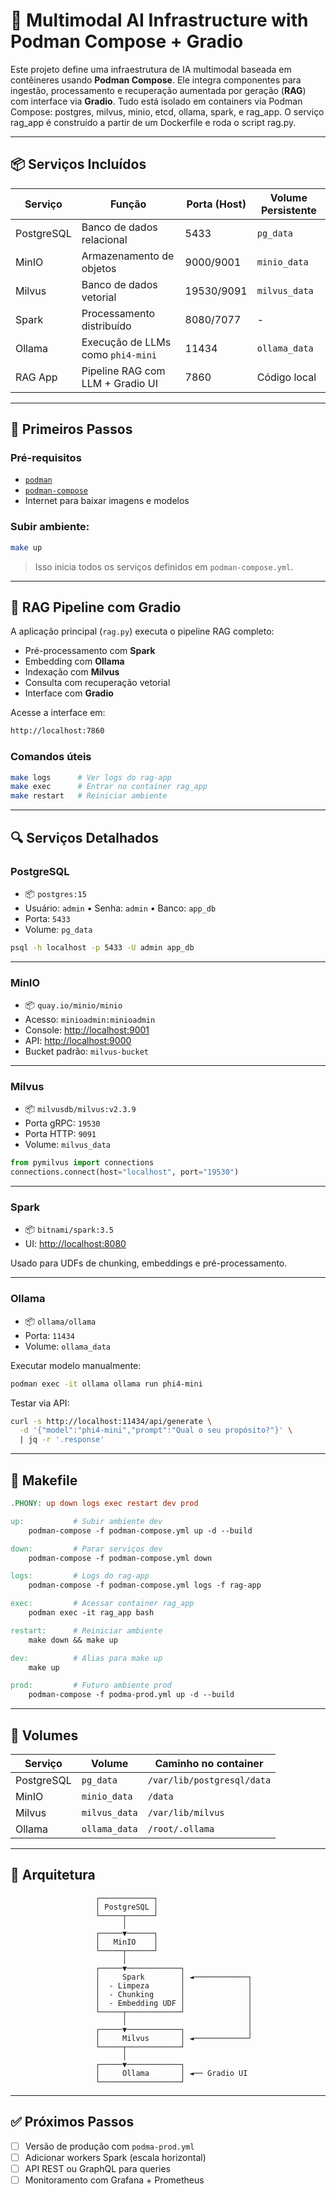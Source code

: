 # 🤖 Multimodal AI Infrastructure with Podman Compose + Gradio

Este projeto define uma infraestrutura de IA multimodal baseada em contêineres usando **Podman Compose**. Ele integra componentes para ingestão, processamento e recuperação aumentada por geração (**RAG**) com interface via **Gradio**. Tudo está isolado em containers via Podman Compose: postgres, milvus, minio, etcd, ollama, spark, e rag_app.
O serviço rag_app é construído a partir de um Dockerfile e roda o script rag.py.

---

## 📦 Serviços Incluídos

| Serviço      | Função                             | Porta (Host) | Volume Persistente      |
|--------------|------------------------------------|--------------|--------------------------|
| PostgreSQL   | Banco de dados relacional          | 5433         | `pg_data`                |
| MinIO        | Armazenamento de objetos           | 9000/9001    | `minio_data`             |
| Milvus       | Banco de dados vetorial            | 19530/9091   | `milvus_data`            |
| Spark        | Processamento distribuído          | 8080/7077    | -                        |
| Ollama       | Execução de LLMs como `phi4-mini`  | 11434        | `ollama_data`            |
| RAG App      | Pipeline RAG com LLM + Gradio UI   | 7860         | Código local             |

---

## 🚀 Primeiros Passos

### Pré-requisitos

- [`podman`](https://podman.io/)
- [`podman-compose`](https://github.com/containers/podman-compose)
- Internet para baixar imagens e modelos

### Subir ambiente:

```bash
make up
```

> Isso inicia todos os serviços definidos em `podman-compose.yml`.

---

## 🧠 RAG Pipeline com Gradio

A aplicação principal (`rag.py`) executa o pipeline RAG completo:

- Pré-processamento com **Spark**
- Embedding com **Ollama**
- Indexação com **Milvus**
- Consulta com recuperação vetorial
- Interface com **Gradio**

Acesse a interface em:

```bash
http://localhost:7860
```

### Comandos úteis

```bash
make logs      # Ver logs do rag-app
make exec      # Entrar no container rag_app
make restart   # Reiniciar ambiente
```

---

## 🔍 Serviços Detalhados

### PostgreSQL

- 📦 `postgres:15`
- Usuário: `admin` • Senha: `admin` • Banco: `app_db`
- Porta: `5433`
- Volume: `pg_data`

```bash
psql -h localhost -p 5433 -U admin app_db
```

---

### MinIO

- 📦 `quay.io/minio/minio`
- Acesso: `minioadmin:minioadmin`
- Console: [http://localhost:9001](http://localhost:9001)
- API: [http://localhost:9000](http://localhost:9000)
- Bucket padrão: `milvus-bucket`

---

### Milvus

- 📦 `milvusdb/milvus:v2.3.9`
- Porta gRPC: `19530`
- Porta HTTP: `9091`
- Volume: `milvus_data`

```python
from pymilvus import connections
connections.connect(host="localhost", port="19530")
```

---

### Spark

- 📦 `bitnami/spark:3.5`
- UI: [http://localhost:8080](http://localhost:8080)

Usado para UDFs de chunking, embeddings e pré-processamento.

---

### Ollama

- 📦 `ollama/ollama`
- Porta: `11434`
- Volume: `ollama_data`

Executar modelo manualmente:

```bash
podman exec -it ollama ollama run phi4-mini
```

Testar via API:

```bash
curl -s http://localhost:11434/api/generate \
  -d '{"model":"phi4-mini","prompt":"Qual o seu propósito?"}' \
  | jq -r '.response'
```

---

## 📁 Makefile

```makefile
.PHONY: up down logs exec restart dev prod

up:           # Subir ambiente dev
	podman-compose -f podman-compose.yml up -d --build

down:         # Parar serviços dev
	podman-compose -f podman-compose.yml down

logs:         # Logs do rag-app
	podman-compose -f podman-compose.yml logs -f rag-app

exec:         # Acessar container rag_app
	podman exec -it rag_app bash

restart:      # Reiniciar ambiente
	make down && make up

dev:          # Alias para make up
	make up

prod:         # Futuro ambiente prod
	podman-compose -f podma-prod.yml up -d --build
```

---

## 💾 Volumes

| Serviço     | Volume        | Caminho no container           |
|-------------|---------------|--------------------------------|
| PostgreSQL  | `pg_data`     | `/var/lib/postgresql/data`    |
| MinIO       | `minio_data`  | `/data`                       |
| Milvus      | `milvus_data` | `/var/lib/milvus`             |
| Ollama      | `ollama_data` | `/root/.ollama`               |

---

## 🧠 Arquitetura

```
                   ┌────────────┐
                   │ PostgreSQL │
                   └─────┬──────┘
                         │
                   ┌─────▼──────┐
                   │   MinIO    │
                   └─────┬──────┘
                         │
                   ┌─────▼────────────┐
                   │     Spark        │ ◄────────────┐
                   │  - Limpeza       │              │
                   │  - Chunking      │              │
                   │  - Embedding UDF │              │
                   └─────┬────────────┘              │
                         │                           │
                   ┌─────▼────────────┐              │
                   │     Milvus       │ ◄────────────┘
                   └─────┬────────────┘
                         │
                   ┌─────▼────────────┐
                   │     Ollama       │ ◄── Gradio UI
                   └──────────────────┘
```

---

## ✅ Próximos Passos

- [ ] Versão de produção com `podma-prod.yml`
- [ ] Adicionar workers Spark (escala horizontal)
- [ ] API REST ou GraphQL para queries
- [ ] Monitoramento com Grafana + Prometheus
